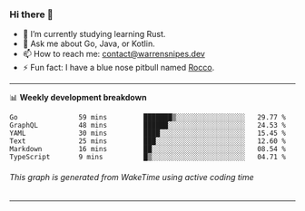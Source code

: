 ### Hi there 👋

- 🌱 I’m currently studying learning Rust.
- 💬 Ask me about Go, Java, or Kotlin.
- 📫 How to reach me: contact@warrensnipes.dev
- ⚡ Fun fact: I have a blue nose pitbull named [Rocco](https://i.imgur.com/iLsSCKu.jpg).

-------

📊 **Weekly development breakdown**
<!--START_SECTION:waka-->

```text
Go               59 mins         ███████▒░░░░░░░░░░░░░░░░░   29.77 %
GraphQL          48 mins         ██████░░░░░░░░░░░░░░░░░░░   24.53 %
YAML             30 mins         ████░░░░░░░░░░░░░░░░░░░░░   15.45 %
Text             25 mins         ███░░░░░░░░░░░░░░░░░░░░░░   12.60 %
Markdown         16 mins         ██░░░░░░░░░░░░░░░░░░░░░░░   08.54 %
TypeScript       9 mins          █▒░░░░░░░░░░░░░░░░░░░░░░░   04.71 %
```

<!--END_SECTION:waka-->
###### *This graph is generated from WakeTime using active coding time*
-------
